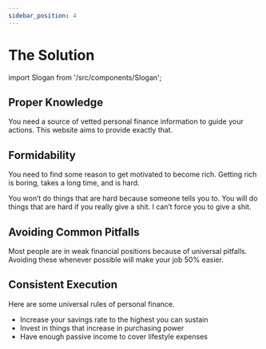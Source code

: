 ```yaml
---
sidebar_position: 4
---
```


# The Solution

import Slogan from '/src/components/Slogan';

## Proper Knowledge

You need a source of vetted personal finance information to guide your actions. This website aims to provide exactly that.

## Formidability

You need to find some reason to get motivated to become rich. Getting rich is boring, takes a long time, and is hard.

You won’t do things that are hard because someone tells you to. You will do things that are hard if you really give a shit. I can’t force you to give a shit.

## Avoiding Common Pitfalls

Most people are in weak financial positions because of universal pitfalls. Avoiding these whenever possible will make your job 50% easier.

## Consistent Execution

Here are some universal rules of personal finance.
- Increase your savings rate to the highest you can sustain
- Invest in things that increase in purchasing power
- Have enough passive income to cover lifestyle expenses

<Slogan/>